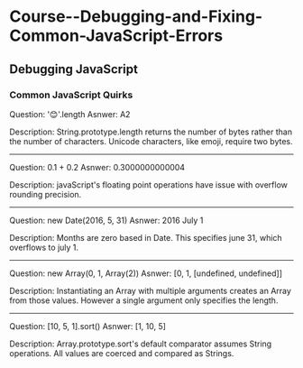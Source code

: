 # Course--Debugging-and-Fixing-Common-JavaScript-Errors

## Debugging JavaScript
### Common JavaScript Quirks

Question: '😊'.length
Asnwer: A2

Description: String.prototype.length returns the number of bytes rather than the number of characters. Unicode characters, like emoji, require two bytes.

---

Question: 0.1 + 0.2
Asnwer: 0.3000000000004

Description: javaScript's floating point operations have issue with overflow rounding precision.

---

Question: new Date(2016, 5, 31)
Asnwer: 2016 July 1

Description: Months are zero based in Date. This specifies june 31, which overflows to july 1.


---

Question: new Array(0, 1, Array(2))
Asnwer: [0, 1, [undefined, undefined]]

Description: Instantiating an Array with multiple arguments creates an Array from those values. However a single argument only specifies the length.


---

Question: [10, 5, 1].sort()
Asnwer: [1, 10, 5]

Description: Array.prototype.sort's default comparator assumes String operations. All values are coerced and compared as Strings.